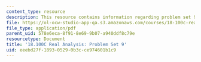```yaml
---
content_type: resource
description: This resource contains information regarding problem set 9.
file: https://ol-ocw-studio-app-qa.s3.amazonaws.com/courses/18-100c-real-analysis-fall-2012/eeebd27f189305290b3cce974601b1c9_MIT18_100CF12_ps9.pdf
file_type: application/pdf
parent_uid: 578e6eca-8f91-8e69-9b07-a940ddf8c79e
resourcetype: Document
title: '18.100C Real Analysis: Problem Set 9'
uid: eeebd27f-1893-0529-0b3c-ce974601b1c9
---
```

